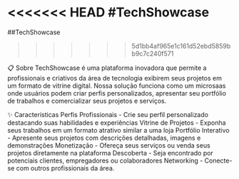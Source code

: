 <<<<<<< HEAD
#TechShowcase
=======
##TechShowcase
>>>>>>> 5d1bb4af965e1c161d52ebd5859bb9c7c240f571

📋 Sobre
TechShowcase é uma plataforma inovadora que permite a profissionais e criativos da área de tecnologia exibirem seus projetos em um formato de vitrine digital. Nossa solução funciona como um microsaas onde usuários podem criar perfis personalizados, apresentar seu portfólio de trabalhos e comercializar seus projetos e serviços.

✨ Características
Perfis Profissionais - Crie seu perfil personalizado destacando suas habilidades e experiências
Vitrine de Projetos - Exponha seus trabalhos em um formato atrativo similar a uma loja
Portfólio Interativo - Apresente seus projetos com descrições detalhadas, imagens e demonstrações
Monetização - Ofereça seus serviços ou venda seus projetos diretamente na plataforma
Descoberta - Seja encontrado por potenciais clientes, empregadores ou colaboradores
Networking - Conecte-se com outros profissionais da área.
